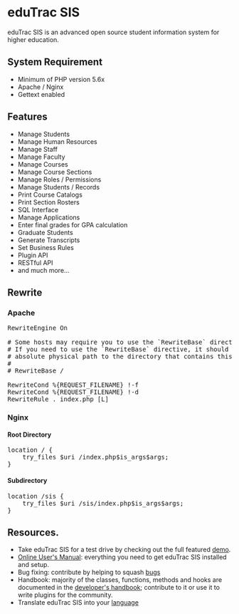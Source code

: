 # eduTrac SIS

eduTrac SIS is an advanced open source student information system for higher education.

## System Requirement

* Minimum of PHP version 5.6x
* Apache / Nginx
* Gettext enabled


## Features

* Manage Students
* Manage Human Resources
* Manage Staff
* Manage Faculty
* Manage Courses
* Manage Course Sections
* Manage Roles / Permissions
* Manage Students / Records
* Print Course Catalogs
* Print Section Rosters
* SQL Interface
* Manage Applications
* Enter final grades for GPA calculation
* Graduate Students
* Generate Transcripts
* Set Business Rules
* Plugin API
* RESTful API
* and much more...

## Rewrite

### Apache

<pre>
RewriteEngine On
 
# Some hosts may require you to use the `RewriteBase` directive.
# If you need to use the `RewriteBase` directive, it should be the
# absolute physical path to the directory that contains this htaccess file.
#
# RewriteBase /
 
RewriteCond %{REQUEST_FILENAME} !-f
RewriteCond %{REQUEST_FILENAME} !-d
RewriteRule . index.php [L]
</pre>

### Nginx

#### Root Directory

<pre>
location / {
    try_files $uri /index.php$is_args$args;
}
</pre>

#### Subdirectory

<pre>
location /sis {
    try_files $uri /sis/index.php$is_args$args;
}
</pre>

## Resources.

* Take eduTrac SIS for a test drive by checking out the full featured [demo](http://demo.etsis.us/).
* [Online User's Manual](https://www.edutracsis.com/): everything you need to get eduTrac SIS installed and setup.
* Bug fixing: contribute by helping to squash [bugs](https://github.com/parkerj/eduTrac-SIS/issues)
* Handbook: majority of the classes, functions, methods and hooks are documented in the [developer's handbook](https://developer.edutracsis.com); contribute to it or use it to write plugins for the community.
* Translate eduTrac SIS into your [language](https://translate.edutracsis.com/)
